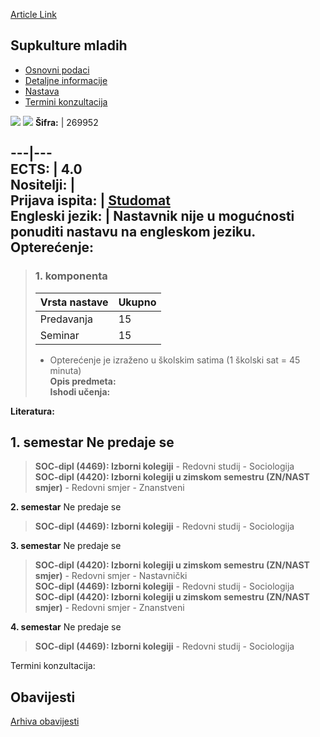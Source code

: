 [Article Link](https://www.fhs.hr/predmet/supmla_a)

## Supkulture mladih
  * [Osnovni podaci](https://www.fhs.hr/predmet/supmla_a#v1id-523831_506792_1_0 "Osnovni podaci")
  * [Detaljne informacije](https://www.fhs.hr/predmet/supmla_a#v1id-523831_506792_1_1 "Detaljne informacije")
  * [Nastava](https://www.fhs.hr/predmet/supmla_a#v1id-523831_506792_1_2 "Nastava")
  * [Termini konzultacija](https://www.fhs.hr/predmet/supmla_a#v1id-523831_506792_1_3 "Termini konzultacija")


[![](https://www.fhs.hr/img/flags/gif/hr.gif)](https://www.fhs.hr/predmet/supmla_a) [![](https://www.fhs.hr/img/flags/gif/gb.gif)](https://www.fhs.hr/en/course/yousub_b)
**Šifra:** |  269952  
  
---|---  
**ECTS:** |  4.0   
**Nositelji:** |   
**Prijava ispita:** |  [Studomat](http://www.isvu.hr/studomat)  
**Engleski jezik:** |  Nastavnik nije u mogućnosti ponuditi nastavu na engleskom jeziku.   
**Opterećenje:**  
---  
> ### 1. komponenta
> | Vrsta nastave | Ukupno  
> ---|---  
> Predavanja | 15  
> Seminar | 15  
> * Opterećenje je izraženo u školskim satima (1 školski sat = 45 minuta)   
**Opis predmeta:**  
> **Ishodi učenja:**  

  
**Literatura:**  

  
**1. semestar** Ne predaje se  
---  
> **SOC-dipl (4469): Izborni kolegiji** - Redovni studij - Sociologija  
>  **SOC-dipl (4420): Izborni kolegiji u zimskom semestru (ZN/NAST smjer)** - Redovni smjer - Znanstveni  
>   
  
**2. semestar** Ne predaje se  
> **SOC-dipl (4469): Izborni kolegiji** - Redovni studij - Sociologija  
>   
  
**3. semestar** Ne predaje se  
> **SOC-dipl (4420): Izborni kolegiji u zimskom semestru (ZN/NAST smjer)** - Redovni smjer - Nastavnički  
>  **SOC-dipl (4469): Izborni kolegiji** - Redovni studij - Sociologija  
>  **SOC-dipl (4420): Izborni kolegiji u zimskom semestru (ZN/NAST smjer)** - Redovni smjer - Znanstveni  
>   
  
**4. semestar** Ne predaje se  
> **SOC-dipl (4469): Izborni kolegiji** - Redovni studij - Sociologija  
>   
Termini konzultacija: 


## Obavijesti
[Arhiva obavijesti](https://www.fhs.hr/predmet/supmla_a?@=21nec#news_124158 "Arhiva obavijesti")
